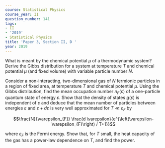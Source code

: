 ```yaml
---
course: Statistical Physics
course_year: II
question_number: 141
tags:
- II
- '2019'
- Statistical Physics
title: 'Paper 3, Section II, D '
year: 2019
---
```




What is meant by the chemical potential $\mu$ of a thermodynamic system? Derive the Gibbs distribution for a system at temperature $T$ and chemical potential $\mu$ (and fixed volume) with variable particle number $N$.

Consider a non-interacting, two-dimensional gas of $N$ fermionic particles in a region of fixed area, at temperature $T$ and chemical potential $\mu$. Using the Gibbs distribution, find the mean occupation number $n_{F}(\varepsilon)$ of a one-particle quantum state of energy $\varepsilon$. Show that the density of states $g(\varepsilon)$ is independent of $\varepsilon$ and deduce that the mean number of particles between energies $\varepsilon$ and $\varepsilon+d \varepsilon$ is very well approximated for $T \ll \varepsilon_{F}$ by

$$\frac{N}{\varepsilon_{F}} \frac{d \varepsilon}{e^{\left(\varepsilon-\varepsilon_{F}\right) / T+1}}$$

where $\varepsilon_{F}$ is the Fermi energy. Show that, for $T$ small, the heat capacity of the gas has a power-law dependence on $T$, and find the power.